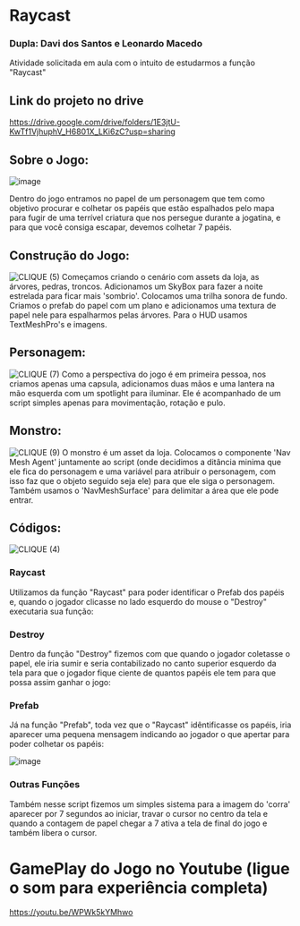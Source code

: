 # Raycast
### Dupla: Davi dos Santos e Leonardo Macedo
Atividade solicitada em aula com o intuito de estudarmos a função "Raycast"
## Link do projeto no drive
https://drive.google.com/drive/folders/1E3jtU-KwTf1VjhuphV_H6801X_LKi6zC?usp=sharing

## Sobre o Jogo:
![image](https://github.com/Leo-Macedo/Projeto-Raycast-Monstro/assets/127630556/b108002c-0e83-419e-9134-d5072066c566)

Dentro do jogo entramos no papel de um personagem que tem como objetivo procurar e colhetar os papéis que estão espalhados pelo mapa para fugir de uma terrível criatura que nos persegue durante a jogatina, e para que você consiga escapar, devemos colhetar 7 papéis.

## Construção do Jogo:
![CLIQUE (5)](https://github.com/Leo-Macedo/Projeto-Raycast-Monstro/assets/127630556/ca2a40ed-c4d6-4a33-8399-e76b3ab9f0f2)
Começamos criando o cenário com assets da loja, as árvores, pedras, troncos. Adicionamos um SkyBox para fazer a noite estrelada para ficar mais 'sombrio'. Colocamos uma trilha sonora de fundo. Criamos o prefab do papel com um plano e adicionamos uma textura de papel nele para espalharmos pelas árvores. Para o HUD usamos TextMeshPro's e imagens.

## Personagem:
![CLIQUE (7)](https://github.com/Leo-Macedo/Projeto-Raycast-Monstro/assets/127630556/0ac89d8b-4f7b-45f4-b126-2a5ef898f35c)
Como a perspectiva do jogo é em primeira pessoa, nos criamos apenas uma capsula, adicionamos duas mãos e uma lantera na mão esquerda com um spotlight para iluminar. Ele é acompanhado de um script simples apenas para movimentação, rotação e pulo.

## Monstro:
![CLIQUE (9)](https://github.com/Leo-Macedo/Projeto-Raycast-Monstro/assets/127630556/6fa9d540-f599-4dc3-ad9f-b44d5728e9dd)
O monstro é um asset da loja. Colocamos o componente 'Nav Mesh Agent' juntamente ao script (onde decidimos a ditância minima que ele fica do personagem e uma variável para atribuir o personagem, com isso faz que o objeto seguido seja ele) para que ele siga o personagem. Também usamos o 'NavMeshSurface' para delimitar a área que ele pode entrar.

## Códigos:
![CLIQUE (4)](https://github.com/Leo-Macedo/Projeto-Raycast-Monstro/assets/127630556/589ddb95-a95d-499b-a71c-4fbafd45099d)

### Raycast
Utilizamos da função "Raycast" para poder identificar o Prefab dos papéis e, quando o jogador clicasse no lado esquerdo do mouse o "Destroy" executaria sua função:
### Destroy
Dentro da função "Destroy" fizemos com que quando o jogador coletasse o papel, ele iria sumir e seria contabilizado no canto superior esquerdo da tela para que o jogador fique ciente de quantos papéis ele tem para que possa assim ganhar o jogo:
### Prefab
Já na função "Prefab", toda vez que o "Raycast" idêntificasse os papéis, iria aparecer uma pequena mensagem indicando ao jogador o que apertar para poder colhetar os papéis:

![image](https://github.com/Leo-Macedo/Projeto-Raycast-Monstro/assets/127630556/7d57d5a1-9c1e-41a2-b08d-1010e234c817)

### Outras Funções
Também nesse script fizemos um simples sistema para a imagem do 'corra' aparecer por 7 segundos ao iniciar, travar o cursor no centro da tela e quando a contagem de papel chegar a 7 ativa a tela de final do jogo e também libera o cursor.

# GamePlay do Jogo no Youtube (ligue o som para experiência completa)
https://youtu.be/WPWk5kYMhwo







